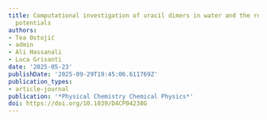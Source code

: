 ```yaml
---
title: Computational investigation of uracil dimers in water and the role of classical
  potentials
authors:
- Tea Ostojić
- admin
- Ali Hassanali
- Luca Grisanti
date: '2025-05-23'
publishDate: '2025-09-29T19:45:06.611769Z'
publication_types:
- article-journal
publication: '*Physical Chemistry Chemical Physics*'
doi: https://doi.org/10.1039/D4CP04238G
---
```

